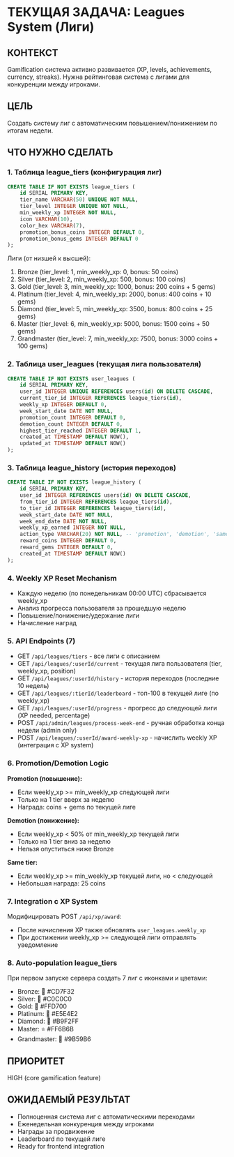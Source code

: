 # ТЕКУЩАЯ ЗАДАЧА: Leagues System (Лиги)

## КОНТЕКСТ
Gamification система активно развивается (XP, levels, achievements, currency, streaks). Нужна рейтинговая система с лигами для конкуренции между игроками.

## ЦЕЛЬ
Создать систему лиг с автоматическим повышением/понижением по итогам недели.

## ЧТО НУЖНО СДЕЛАТЬ

### 1. Таблица league_tiers (конфигурация лиг)
```sql
CREATE TABLE IF NOT EXISTS league_tiers (
    id SERIAL PRIMARY KEY,
    tier_name VARCHAR(50) UNIQUE NOT NULL,
    tier_level INTEGER UNIQUE NOT NULL,
    min_weekly_xp INTEGER NOT NULL,
    icon VARCHAR(10),
    color_hex VARCHAR(7),
    promotion_bonus_coins INTEGER DEFAULT 0,
    promotion_bonus_gems INTEGER DEFAULT 0
);
```

Лиги (от низшей к высшей):
1. Bronze (tier_level: 1, min_weekly_xp: 0, bonus: 50 coins)
2. Silver (tier_level: 2, min_weekly_xp: 500, bonus: 100 coins)
3. Gold (tier_level: 3, min_weekly_xp: 1000, bonus: 200 coins + 5 gems)
4. Platinum (tier_level: 4, min_weekly_xp: 2000, bonus: 400 coins + 10 gems)
5. Diamond (tier_level: 5, min_weekly_xp: 3500, bonus: 800 coins + 25 gems)
6. Master (tier_level: 6, min_weekly_xp: 5000, bonus: 1500 coins + 50 gems)
7. Grandmaster (tier_level: 7, min_weekly_xp: 7500, bonus: 3000 coins + 100 gems)

### 2. Таблица user_leagues (текущая лига пользователя)
```sql
CREATE TABLE IF NOT EXISTS user_leagues (
    id SERIAL PRIMARY KEY,
    user_id INTEGER UNIQUE REFERENCES users(id) ON DELETE CASCADE,
    current_tier_id INTEGER REFERENCES league_tiers(id),
    weekly_xp INTEGER DEFAULT 0,
    week_start_date DATE NOT NULL,
    promotion_count INTEGER DEFAULT 0,
    demotion_count INTEGER DEFAULT 0,
    highest_tier_reached INTEGER DEFAULT 1,
    created_at TIMESTAMP DEFAULT NOW(),
    updated_at TIMESTAMP DEFAULT NOW()
);
```

### 3. Таблица league_history (история переходов)
```sql
CREATE TABLE IF NOT EXISTS league_history (
    id SERIAL PRIMARY KEY,
    user_id INTEGER REFERENCES users(id) ON DELETE CASCADE,
    from_tier_id INTEGER REFERENCES league_tiers(id),
    to_tier_id INTEGER REFERENCES league_tiers(id),
    week_start_date DATE NOT NULL,
    week_end_date DATE NOT NULL,
    weekly_xp_earned INTEGER NOT NULL,
    action_type VARCHAR(20) NOT NULL, -- 'promotion', 'demotion', 'same'
    reward_coins INTEGER DEFAULT 0,
    reward_gems INTEGER DEFAULT 0,
    created_at TIMESTAMP DEFAULT NOW()
);
```

### 4. Weekly XP Reset Mechanism
- Каждую неделю (по понедельникам 00:00 UTC) сбрасывается weekly_xp
- Анализ прогресса пользователя за прошедшую неделю
- Повышение/понижение/удержание лиги
- Начисление наград

### 5. API Endpoints (7)
- GET `/api/leagues/tiers` - все лиги с описанием
- GET `/api/leagues/:userId/current` - текущая лига пользователя (tier, weekly_xp, position)
- GET `/api/leagues/:userId/history` - история переходов (последние 10 недель)
- GET `/api/leagues/:tierId/leaderboard` - топ-100 в текущей лиге (по weekly_xp)
- GET `/api/leagues/:userId/progress` - прогресс до следующей лиги (XP needed, percentage)
- POST `/api/admin/leagues/process-week-end` - ручная обработка конца недели (admin only)
- POST `/api/leagues/:userId/award-weekly-xp` - начислить weekly XP (интеграция с XP system)

### 6. Promotion/Demotion Logic
**Promotion (повышение):**
- Если weekly_xp >= min_weekly_xp следующей лиги
- Только на 1 tier вверх за неделю
- Награда: coins + gems по текущей лиге

**Demotion (понижение):**
- Если weekly_xp < 50% от min_weekly_xp текущей лиги
- Только на 1 tier вниз за неделю
- Нельзя опуститься ниже Bronze

**Same tier:**
- Если weekly_xp >= min_weekly_xp текущей лиги, но < следующей
- Небольшая награда: 25 coins

### 7. Integration с XP System
Модифицировать POST `/api/xp/award`:
- После начисления XP также обновлять `user_leagues.weekly_xp`
- При достижении weekly_xp >= следующей лиги отправлять уведомление

### 8. Auto-population league_tiers
При первом запуске сервера создать 7 лиг с иконками и цветами:
- Bronze: 🥉 #CD7F32
- Silver: 🥈 #C0C0C0
- Gold: 🥇 #FFD700
- Platinum: 💎 #E5E4E2
- Diamond: 💠 #B9F2FF
- Master: ⭐ #FF6B6B
- Grandmaster: 👑 #9B59B6

## ПРИОРИТЕТ
HIGH (core gamification feature)

## ОЖИДАЕМЫЙ РЕЗУЛЬТАТ
- Полноценная система лиг с автоматическими переходами
- Еженедельная конкуренция между игроками
- Награды за продвижение
- Leaderboard по текущей лиге
- Ready for frontend integration
